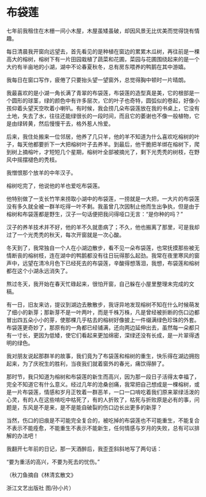 # 布袋莲

七年前我租住在木栅一间小木屋，木屋虽矮虽破，却因风景无比优美而觉得饶有情趣。 

每日清晨我开窗向远望去，首先看见的是种植在窗边的累累木瓜树，再往前是一棵高大的榕树，榕树下有一片田园栽植了蔬菜和花圃，菜园与花圃围绕起来的是一个大约有半亩地的小湖，湖中不论春夏秋冬，总有房东喂养的鸭鹅在其中游嬉。 

我每日在窗口写作，疲倦了只要抬头望一望窗外，总觉得胸中顿时一片晴朗。 

我最喜欢的是小湖一角长满了青翠的布袋莲，布袋莲的造型真是美，它的根部是一个圆形的球茎，绿的颜色中有许多层次，它的叶子也奇特，圆弧似的卷起，好像小孩仰着头望天空吹着小喇叭。有时候，我会捞几朵布袋莲放在我的书桌上，它没有土地，失去了水，往往还能绿很长的一段时间，而且它的萎谢也不像一般植物，它是由绿转黄，然后慢慢干去，格外惹人怜爱。 

后来，我住处搬来一位邻居，他养了几只羊，他的羊不知道为什么喜欢吃榕树的叶子，每天他都要折下一大把榕树叶子去养羊。到最后，他干脆把羊绑在榕树下，爬到树上摘榕叶，才短短几个星期，榕树叶全部被摘光了，剩下光秃秃的树枝，在野风中摇摆褪色的秃枝。 

我憎恨那个放羊的中年汉子。 

榕树吃完了，他说他的羊也爱吃布袋莲。 

他特别做了一支长竹竿来捞取小湖中的布袋莲，一捞就是一大把，一大片的布袋莲没有多久就全被一群羊吃得一叶不剩。我虽曾几次因制止他而生出争执，但是由于榕树和布袋莲都是野生，汉子一句话便把我问得哑口无言：“是你种的吗？” 

汉子的养羊技术并不好，他的羊不久就患病了；不久，他也搬离了那里，可是我却过了一个光秃秃的秋天，每次开窗就是一次心酸。 

冬天到了，我常独自一个人在小湖边散步，看不见一朵布袋莲，也常抚摸那些被无情断丧的榕树枝，连在湖中的鸭鹅都没有往日玩得那么起劲。我常在夜里寒风的窗声中，远望在清冷月色下已经死去的布袋莲，辛酸得想落泪，我想，布袋莲和榕树都在这个小湖永远消失了。 

熬过冬天，我开始在春天忙碌起来，很怕开窗，自己躲在小屋里整理未完成的文稿。 

有一日，旧友来访，提议到湖边去散散步，我讶异地发现榕树不知在什么时候萌发了细小的新芽；那新芽不是一叶两叶，而是千株万株，凡是曾经被折断的伤口边都冒出四五朵小小的芽，使那棵几乎枯去的榕树好像披上一件缀满绿色珍珠的外套。布袋莲更奇妙了，那原有的一角都已经铺满，还向两边延伸出去，虽然每一朵都只有一寸长，更因为低矮，使它们看起来更加绵密，深绿还没有长成，是一片翠得透明的绿色。 

我对朋友说起那群羊的故事，我们竟为了布袋莲和榕树的重生，快乐得在湖边拥抱起来，为了庆祝生的胜利，当夜我们就着窗外的春光，痛饮得醉了。 

那时节，我只知道为榕树和布袋莲的新生而高兴，因为那一段日子活得太幸福了，完全不知道它有什么意义。经过几年的沧桑创痛，我常把自己想成是一棵榕树，或是一片布袋莲，情感和岁月正牧着一群恶羊，一口一口啃吃着我们原来翠绿活泼的心灵，有的人在这些啃吃中枯死了，有的人折败了，枯死与折败原是必有的事，问题是，东风是不是来，是不是能自破裂的伤口边长出更多的新芽？ 

当然，伤口的旧痕是不可能完全复合的，被吃掉的布袋莲也不可能重生，不能复合不表示不能痊愈，不能重生不表示不能新生，任何情感与岁月的失败，总有可以排解的办法吧！ 

我翻开七年前的日记，那一天酒醉后，我歪歪斜斜地写了两句话： 

“要为重活的高兴，不要为死去的忧伤。” 

（秋刀鱼摘自《林清玄散文》 

浙江文艺出版社 图/孙小片）